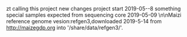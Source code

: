 zt calling this project
new changes
project start 2019-05--8
something special
samples expected from sequencing core 2019-05-09
\n\nMaizi reference genome vesion:refgen3,downloaded 2019-5-14 from
http://maizegdp.org into '/share/data/refgen3/'.
